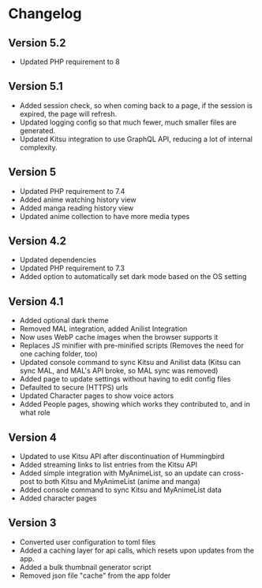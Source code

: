 # Changelog

## Version 5.2
* Updated PHP requirement to 8

## Version 5.1
* Added session check, so when coming back to a page, if the session is expired, the page will refresh.
* Updated logging config so that much fewer, much smaller files are generated.
* Updated Kitsu integration to use GraphQL API, reducing a lot of internal complexity.

## Version 5
* Updated PHP requirement to 7.4
* Added anime watching history view
* Added manga reading history view
* Updated anime collection to have more media types

## Version 4.2
* Updated dependencies
* Updated PHP requirement to 7.3
* Added option to automatically set dark mode based on the OS  setting

## Version 4.1
* Added optional dark theme
* Removed MAL integration, added Anilist Integration
* Now uses WebP cache images when the browser supports it
* Replaces JS minifier with pre-minified scripts (Removes the need for one caching folder, too)
* Updated console command to sync Kitsu and Anilist data (Kitsu can sync MAL, and MAL's API broke, so MAL sync was removed)
* Added page to update settings without having to edit config files
* Defaulted to secure (HTTPS) urls
* Updated Character pages to show voice actors
* Added People pages, showing which works they contributed to, and in what role

## Version 4
* Updated to use Kitsu API after discontinuation of Hummingbird
* Added streaming links to list entries from the Kitsu API
* Added simple integration with MyAnimeList, so an update can cross-post to both Kitsu and MyAnimeList (anime and manga)
* Added console command to sync Kitsu and MyAnimeList data
* Added character pages

## Version 3
* Converted user configuration to toml files
* Added a caching layer for api calls, which resets upon updates from the
app.
* Added a bulk thumbnail generator script
* Removed json file "cache" from the app folder

